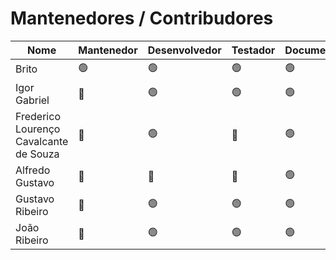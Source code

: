 # Mantenedores / Contribudores

Nome| Mantenedor     | Desenvolvedor  | Testador       | Documentador   |Contato
---|----------------|----------------|----------------|----------------|---
Brito| :green_circle: | :green_circle: | :green_circle: | :green_circle: | [@britodfbr](https://github.com/britodfbr)
Igor Gabriel| :red_circle:   | :green_circle: | :green_circle: | :green_circle: | [@igorgabrielg](https://github.com/igorgabrielg)
Frederico Lourenço Cavalcante de Souza | :red_circle:   | :green_circle: | :red_circle:   | :green_circle: | [@Fredvet00](https://github.com/Fredvet00)
Alfredo Gustavo | 🔴             | 🔴             | 🔴             | :green_circle: |[@alfredogust](https://github.com/alfredogust)
Gustavo Ribeiro| :red_circle:   | :green_circle: | :green_circle: | :green_circle: | [@Gustavo0121](https://github.com/Gustavo0121)
João Ribeiro| :red_circle:   | :green_circle: | :green_circle: | :green_circle: | [@EVANGELISTA-RIBEIRO](https://github.com/EVANGELISTA-RIBEIRO)
